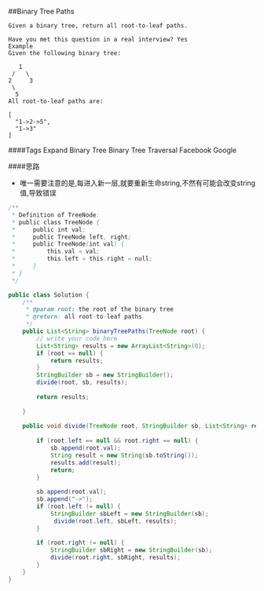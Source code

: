 ##Binary Tree Paths


	Given a binary tree, return all root-to-leaf paths.

	Have you met this question in a real interview? Yes
	Example
	Given the following binary tree:

	   1
	 /   \
	2     3
	 \
	  5
	All root-to-leaf paths are:

	[
	  "1->2->5",
	  "1->3"
	]

####Tags Expand
Binary Tree Binary Tree Traversal Facebook Google

####思路
- 唯一需要注意的是,每进入新一层,就要重新生命string,不然有可能会改变string值,导致错误

```java
/**
 * Definition of TreeNode:
 * public class TreeNode {
 *     public int val;
 *     public TreeNode left, right;
 *     public TreeNode(int val) {
 *         this.val = val;
 *         this.left = this.right = null;
 *     }
 * }
 */

public class Solution {
    /**
     * @param root: the root of the binary tree
     * @return: all root-to-leaf paths
     */
    public List<String> binaryTreePaths(TreeNode root) {
        // write your code here
        List<String> results = new ArrayList<String>(0);
        if (root == null) {
            return results;
        }
        StringBuilder sb = new StringBuilder();
        divide(root, sb, results);
        
        return results;
        
    }
    
    public void divide(TreeNode root, StringBuilder sb, List<String> results) {
        
        if (root.left == null && root.right == null) {
            sb.append(root.val);
            String result = new String(sb.toString());
            results.add(result);
            return;
        }
        
        sb.append(root.val);
        sb.append("->");
        if (root.left != null) {
            StringBuilder sbLeft = new StringBuilder(sb);
             divide(root.left, sbLeft, results);
        }
        
        if (root.right != null) {
            StringBuilder sbRight = new StringBuilder(sb);
            divide(root.right, sbRight, results);
        }
    }
}
```
